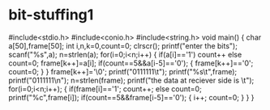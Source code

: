 # bit-stuffing1
#include<stdio.h>
#include<conio.h>
#include<string.h>
void main()
{
char a[50],frame[50];
int i,n,k=0,count=0;
clrscr();
printf("enter the bits");
scanf("%s",a);
n=strlen(a);
for(i=0;i<n;i++)
{
if(a[i]=='1')
count++
else
count=0;
frame[k++]=a[i];
if(count==5&&a[i-5]=='0');
{
frame[k++]=='0';
count=0;
}
}
frame[k++]='\0';
printf("0111111\t");
printf("%s\t",frame);
printf("0111111\n");
n=strlen(frame);
printf("the data at reciever side is \t");
for(i=0;i<n;i++);
{
if(frame[i]=='1';
count++;
else
count=0;
printf("%c",frame[i]);
if(count==5&&frame[i-5]=='0');
{
i++;
count=0;
}
}
}
